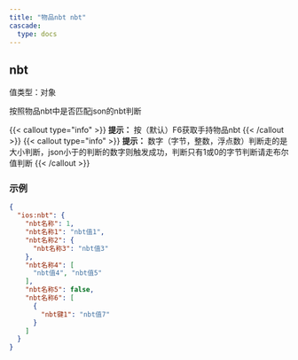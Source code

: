 ```yaml
---
title: "物品nbt nbt"
cascade:
  type: docs
---
```


## nbt
值类型：对象

按照物品nbt中是否匹配json的nbt判断

{{< callout type="info" >}}
**提示：** 按（默认）F6获取手持物品nbt
{{< /callout >}}
{{< callout type="info" >}}
**提示：** 数字（字节，整数，浮点数）判断走的是大小判断，json小于的判断的数字则触发成功，判断只有1或0的字节判断请走布尔值判断
{{< /callout >}}

### 示例
```json lines {linenos=table,filename="json"}
{
  "ios:nbt": {
    "nbt名称": 1,
    "nbt名称1": "nbt值1",
    "nbt名称2": {
      "nbt名称3": "nbt值3"
    },
    "nbt名称4": [
      "nbt值4", "nbt值5"
    ],
    "nbt名称5": false,
    "nbt名称6": [
      {
        "nbt键1": "nbt值7"
      }
    ]
  }
}
```
